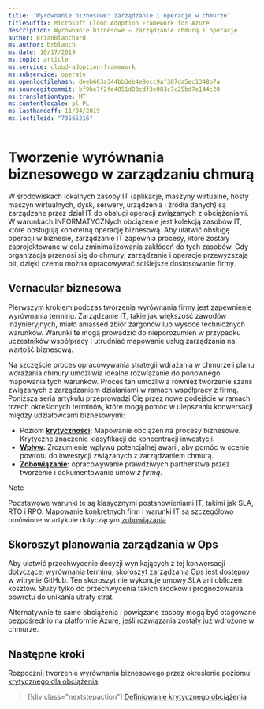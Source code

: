 ```yaml
---
title: 'Wyrównanie biznesowe: zarządzanie i operacje w chmurze'
titleSuffix: Microsoft Cloud Adoption Framework for Azure
description: Wyrównanie biznesowe — zarządzanie chmurą i operacje
author: BrianBlanchard
ms.author: brblanch
ms.date: 10/17/2019
ms.topic: article
ms.service: cloud-adoption-framework
ms.subservice: operate
ms.openlocfilehash: deeb663a344bb3eb4e8ecc9af307da5ec1348b7a
ms.sourcegitcommit: bf9be7f2fe4851d83cdf3e083c7c25bd7e144c20
ms.translationtype: MT
ms.contentlocale: pl-PL
ms.lasthandoff: 11/04/2019
ms.locfileid: "73565216"
---
```

# <a name="create-business-alignment-in-cloud-management"></a>Tworzenie wyrównania biznesowego w zarządzaniu chmurą

W środowiskach lokalnych zasoby IT (aplikacje, maszyny wirtualne, hosty maszyn wirtualnych, dysk, serwery, urządzenia i źródła danych) są zarządzane przez dział IT do obsługi operacji związanych z obciążeniami. W warunkach INFORMATYCZNych obciążenie jest kolekcją zasobów IT, które obsługują konkretną operację biznesową. Aby ułatwić obsługę operacji w biznesie, zarządzanie IT zapewnia procesy, które zostały zaprojektowane w celu zminimalizowania zakłóceń do tych zasobów. Gdy organizacja przenosi się do chmury, zarządzanie i operacje przewyższają bit, dzięki czemu można opracowywać ściślejsze dostosowanie firmy.

## <a name="business-vernacular"></a>Vernacular biznesowa

Pierwszym krokiem podczas tworzenia wyrównania firmy jest zapewnienie wyrównania terminu. Zarządzanie IT, takie jak większość zawodów inżynieryjnych, miało amassed zbiór żargonów lub wysoce technicznych warunków. Warunki te mogą prowadzić do nieporozumień w przypadku uczestników współpracy i utrudniać mapowanie usług zarządzania na wartość biznesową.

Na szczęście proces opracowywania strategii wdrażania w chmurze i planu wdrażania chmury umożliwia idealne rozwiązanie do ponownego mapowania tych warunków. Proces ten umożliwia również tworzenie szans związanych z zarządzaniem działaniami w ramach współpracy z firmą. Poniższa seria artykułu przeprowadzi Cię przez nowe podejście w ramach trzech określonych terminów, które mogą pomóc w ulepszaniu konwersacji między udziałowcami biznesowymi: 

- Poziom  **[krytyczności](./criticality.md):** Mapowanie obciążeń na procesy biznesowe. Krytyczne znaczenie klasyfikacji do koncentracji inwestycji.
- **[Wpływ](./impact.md):** Zrozumienie wpływu potencjalnej awarii, aby pomóc w ocenie powrotu do inwestycji związanych z zarządzaniem chmurą.
- **[Zobowiązanie](./commitment.md):** opracowywanie prawdziwych partnerstwa przez tworzenie i dokumentowanie umów *z firmą*.

> [!NOTE]
> Podstawowe warunki te są klasycznymi postanowieniami IT, takimi jak SLA, RTO i RPO. Mapowanie konkretnych firm i warunki IT są szczegółowo omówione w artykule dotyczącym [zobowiązania](./commitment.md) .

## <a name="ops-management-planning-workbook"></a>Skoroszyt planowania zarządzania w Ops

Aby ułatwić przechwycenie decyzji wynikających z tej konwersacji dotyczącej wyrównania terminu, [skoroszyt zarządzania Ops](https://raw.githubusercontent.com/microsoft/CloudAdoptionFramework/master/manage/opsmanagementworkbook.xlsx) jest dostępny w witrynie GitHub. Ten skoroszyt nie wykonuje umowy SLA ani obliczeń kosztów. Służy tylko do przechwycenia takich środków i prognozowania powrotu do unikania utraty strat.

Alternatywnie te same obciążenia i powiązane zasoby mogą być otagowane bezpośrednio na platformie Azure, jeśli rozwiązania zostały już wdrożone w chmurze.

## <a name="next-steps"></a>Następne kroki

Rozpocznij tworzenie wyrównania biznesowego przez określenie poziomu [krytycznego dla obciążenia](./criticality.md).

> [!div class="nextstepaction"]
> [Definiowanie krytycznego obciążenia](./criticality.md)
